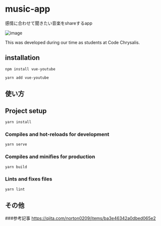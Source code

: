 # music-app

感情に合わせて聞きたい音楽をshareするapp

![image](https://user-images.githubusercontent.com/68062508/116856629-70772500-ac36-11eb-8a0f-e610b32f5fbc.png)

This was developed during our time as students at Code Chrysalis.

## installation
```
npm install vue-youtube
```
```
yarn add vue-youtube
```
## 使い方

## Project setup
```
yarn install
```

### Compiles and hot-reloads for development
```
yarn serve
```

### Compiles and minifies for production
```
yarn build
```

### Lints and fixes files
```
yarn lint
```
## その他
###参考記事
https://qiita.com/norton0209/items/ba3e46342a0dbed065e2



